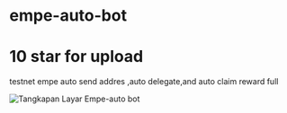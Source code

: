 # empe-auto-bot
# 10 star for upload 
testnet empe auto send addres ,auto delegate,and auto claim reward full

![Tangkapan Layar Empe-auto bot](https://github.com/bactiar291/empe-auto-bot/raw/main/Screenshot%20(195).png)

